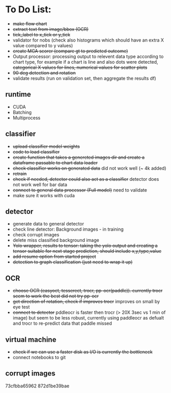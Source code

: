 # To Do List:
- ~~make flow chart~~
- ~~extract text from image/bbox (OCR)~~
- ~~tick_label to x_tick or y_tick~~
- validator for nobs (check also histograms which should have an extra X value compared to y values)
- ~~create MGA scorer (compare gt to predicted outcome)~~
- Output processor: processing output to relevent data type according to chart type,
for example if a chart is line and also dots were detected, ~~categorical X values for lines,
numerical values for scatter plots~~
- ~~90 deg detection and rotation~~
- validate results (run on validation set, then aggregate the results df)

## runtime
- CUDA
- Batching
- Multiprocess

## classifier
- ~~upload classifier model weights~~
- ~~code to load classifier~~
- ~~create function that takes a genereted images dir and create a dataframe passable to chart data loader~~
- ~~check classifier works on generated data~~ did not work well (~ 4k added)
- ~~retrain~~ 
- ~~check if needed, detector could also act as a classifier~~ detector does not work well for bar data
- ~~connect to general data processor (Full model)~~ need to validate
- make sure it works with cuda


## detector
- generate data to general detector
- check line detector: Background images - in training
- check corrupt images
- delete miss classified background image 
- ~~Yolo wrapper, results to tensor: taking the yolo output and creating a tensor suitable for next stage prediction,
should include x,y,type,value~~
- ~~add resume option from started project~~
- ~~detection to graph classification (just need to wrap it up)~~

## OCR
- ~~choose OCR (easyoct, tesserect, trocr, pp-ocr(paddle)). currently trocr seem to work the best did not try pp-ocr~~
- ~~get direction of rotation, check if improves trocr~~ improves on small by eye test
- ~~connect to detector~~
pddleocr is faster then trocr (> 20X 3sec vs 1 min of image) but seem to be less robust,
currently using paddleocr as defualt and trocr to re-predict data that paddle missed


## virtual machine
- ~~check if we can use a faster disk as I/O is currently the bottleneck~~
- connect notebooks to git

## corrupt images
73cfbba65962
872d1be39bae
